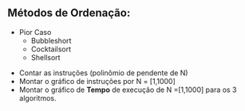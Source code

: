 ## Métodos de Ordenação:
* Pior Caso
    - Bubbleshort
    - Cocktailsort
    - Shellsort

- Contar as instruções (polinômio de pendente de N)
- Montar o gráfico de instruções por N = [1,1000]
- Montar o gráfico de __Tempo__ de execução de N =[1,1000] para os 3 algoritmos.
